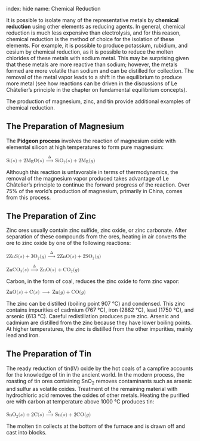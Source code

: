index: hide
name: Chemical Reduction

It is possible to isolate many of the representative metals by  **chemical reduction** using other elements as reducing agents. In general, chemical reduction is much less expensive than electrolysis, and for this reason, chemical reduction is the method of choice for the isolation of these elements. For example, it is possible to produce potassium, rubidium, and cesium by chemical reduction, as it is possible to reduce the molten chlorides of these metals with sodium metal. This may be surprising given that these metals are more reactive than sodium; however, the metals formed are more volatile than sodium and can be distilled for collection. The removal of the metal vapor leads to a shift in the equilibrium to produce more metal (see how reactions can be driven in the discussions of Le Châtelier’s principle in the chapter on fundamental equilibrium concepts).

The production of magnesium, zinc, and tin provide additional examples of chemical reduction.

## The Preparation of Magnesium

The  **Pidgeon process** involves the reaction of magnesium oxide with elemental silicon at high temperatures to form pure magnesium:

<math xmlns:q="http://cnx.rice.edu/qml/1.0" xmlns:m="http://www.w3.org/1998/Math/MathML" xmlns:bib="http://bibtexml.sf.net/" xmlns:md="http://cnx.rice.edu/mdml" xmlns="http://cnx.rice.edu/cnxml"><mrow><mtext>Si</mtext><mo stretchy="false">(</mo><mi>s</mi><mo stretchy="false">)</mo><mo>+</mo><mtext>2MgO</mtext><mo stretchy="false">(</mo><mi>s</mi><mo stretchy="false">)</mo><mspace width="0.2em"/><mover><mo>→</mo><mrow><mspace width="0.4em"/><mtext>Δ</mtext><mspace width="0.4em"/></mrow></mover><mspace width="0.2em"/><msub><mrow><mtext>SiO</mtext></mrow><mn>2</mn></msub><mo stretchy="false">(</mo><mi>s</mi><mo stretchy="false">)</mo><mo>+</mo><mtext>2Mg</mtext><mo stretchy="false">(</mo><mi>g</mi><mo stretchy="false">)</mo></mrow></math>

Although this reaction is unfavorable in terms of thermodynamics, the removal of the magnesium vapor produced takes advantage of Le Châtelier’s principle to continue the forward progress of the reaction. Over 75% of the world’s production of magnesium, primarily in China, comes from this process.

## The Preparation of Zinc

Zinc ores usually contain zinc sulfide, zinc oxide, or zinc carbonate. After separation of these compounds from the ores, heating in air converts the ore to zinc oxide by one of the following reactions:

<math xmlns:q="http://cnx.rice.edu/qml/1.0" xmlns:m="http://www.w3.org/1998/Math/MathML" xmlns:bib="http://bibtexml.sf.net/" xmlns:md="http://cnx.rice.edu/mdml" xmlns="http://cnx.rice.edu/cnxml"><mrow><mtext>2ZnS</mtext><mo stretchy="false">(</mo><mi>s</mi><mo stretchy="false">)</mo><mo>+</mo><msub><mrow><mtext>3O</mtext></mrow><mn>2</mn></msub><mo stretchy="false">(</mo><mi>g</mi><mo stretchy="false">)</mo><mspace width="0.2em"/><mover><mo>→</mo><mrow><mspace width="0.4em"/><mtext>Δ</mtext><mspace width="0.4em"/></mrow></mover><mspace width="0.2em"/><mtext>2ZnO</mtext><mo stretchy="false">(</mo><mi>s</mi><mo stretchy="false">)</mo><mo>+</mo><msub><mrow><mtext>2SO</mtext></mrow><mn>2</mn></msub><mo stretchy="false">(</mo><mi>g</mi><mo stretchy="false">)</mo></mrow></math>

<math xmlns:data="http://www.w3.org/TR/html5/dom.html#custom-data-attribute" xmlns:q="http://cnx.rice.edu/qml/1.0" xmlns:m="http://www.w3.org/1998/Math/MathML" xmlns:bib="http://bibtexml.sf.net/" xmlns:md="http://cnx.rice.edu/mdml" xmlns="http://cnx.rice.edu/cnxml"><mrow><msub><mrow><mtext>ZnCO</mtext></mrow><mn>3</mn></msub><mo stretchy="false">(</mo><mi>s</mi><mo stretchy="false">)</mo><mspace width="0.2em"/><mover><mo>→</mo><mrow><mspace width="0.4em"/><mtext>Δ</mtext><mspace width="0.4em"/></mrow></mover><mspace width="0.2em"/><mtext>ZnO</mtext><mo stretchy="false">(</mo><mi>s</mi><mo stretchy="false">)</mo><mo>+</mo><msub><mrow><mtext>CO</mtext></mrow><mn>2</mn></msub><mo stretchy="false">(</mo><mi>g</mi><mo stretchy="false">)</mo></mrow></math>

Carbon, in the form of coal, reduces the zinc oxide to form zinc vapor:

<math xmlns:q="http://cnx.rice.edu/qml/1.0" xmlns:m="http://www.w3.org/1998/Math/MathML" xmlns:bib="http://bibtexml.sf.net/" xmlns:md="http://cnx.rice.edu/mdml" xmlns="http://cnx.rice.edu/cnxml"><mrow><mtext>ZnO</mtext><mo stretchy="false">(</mo><mi>s</mi><mo stretchy="false">)</mo><mo>+</mo><mtext>C</mtext><mo stretchy="false">(</mo><mi>s</mi><mo stretchy="false">)</mo><mspace width="0.2em"/><mo stretchy="false">⟶</mo><mspace width="0.2em"/><mtext>Zn</mtext><mo stretchy="false">(</mo><mi>g</mi><mo stretchy="false">)</mo><mo>+</mo><mtext>CO</mtext><mo stretchy="false">(</mo><mi>g</mi><mo stretchy="false">)</mo></mrow></math>

The zinc can be distilled (boiling point 907 °C) and condensed. This zinc contains impurities of cadmium (767 °C), iron (2862 °C), lead (1750 °C), and arsenic (613 °C). Careful redistillation produces pure zinc. Arsenic and cadmium are distilled from the zinc because they have lower boiling points. At higher temperatures, the zinc is distilled from the other impurities, mainly lead and iron.

## The Preparation of Tin

The ready reduction of tin(IV) oxide by the hot coals of a campfire accounts for the knowledge of tin in the ancient world. In the modern process, the roasting of tin ores containing SnO<sub>2</sub> removes contaminants such as arsenic and sulfur as volatile oxides. Treatment of the remaining material with hydrochloric acid removes the oxides of other metals. Heating the purified ore with carbon at temperature above 1000 °C produces tin:

<math xmlns:q="http://cnx.rice.edu/qml/1.0" xmlns:m="http://www.w3.org/1998/Math/MathML" xmlns:bib="http://bibtexml.sf.net/" xmlns:md="http://cnx.rice.edu/mdml" xmlns="http://cnx.rice.edu/cnxml"><mrow><msub><mrow><mtext>SnO</mtext></mrow><mn>2</mn></msub><mo stretchy="false">(</mo><mi>s</mi><mo stretchy="false">)</mo><mo>+</mo><mtext>2C</mtext><mo stretchy="false">(</mo><mi>s</mi><mo stretchy="false">)</mo><mspace width="0.2em"/><mover><mo>→</mo><mrow><mspace width="0.4em"/><mtext>Δ</mtext><mspace width="0.4em"/></mrow></mover><mspace width="0.2em"/><mtext>Sn</mtext><mo stretchy="false">(</mo><mi>s</mi><mo stretchy="false">)</mo><mo>+</mo><mtext>2CO</mtext><mo stretchy="false">(</mo><mi>g</mi><mo stretchy="false">)</mo></mrow></math>

The molten tin collects at the bottom of the furnace and is drawn off and cast into blocks.

